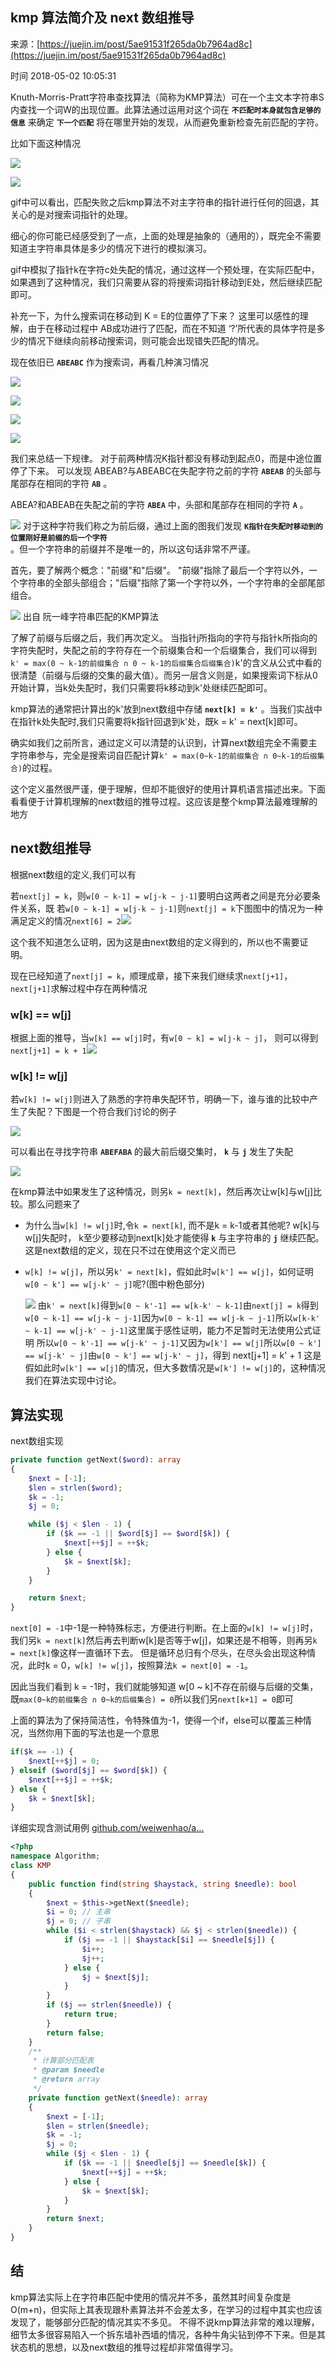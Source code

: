 ## kmp 算法简介及 next 数组推导

来源：[https://juejin.im/post/5ae91531f265da0b7964ad8c](https://juejin.im/post/5ae91531f265da0b7964ad8c)

时间 2018-05-02 10:05:31

 
Knuth-Morris-Pratt字符串查找算法（简称为KMP算法）可在一个主文本字符串S内查找一个词W的出现位置。此算法通过运用对这个词在 **`不匹配时本身就包含足够的信息`**  来确定 **`下一个匹配`**  将在哪里开始的发现，从而避免重新检查先前匹配的字符。
 
比如下面这种情况
 
 ![][0]
 
 ![][1]
 
gif中可以看出，匹配失败之后kmp算法不对主字符串的指针进行任何的回退，其关心的是对搜索词指针的处理。
 
细心的你可能已经感受到了一点，上面的处理是抽象的（通用的），既完全不需要知道主字符串具体是多少的情况下进行的模拟演习。
 
gif中模拟了指针k在字符c处失配的情况，通过这样一个预处理，在实际匹配中，如果遇到了这种情况，我们只需要从容的将搜索词指针移动到E处，然后继续匹配即可。
 
补充一下，为什么搜索词在移动到 K = E的位置停了下来？ 这里可以感性的理解，由于在移动过程中 AB成功进行了匹配，而在不知道 ‘?’所代表的具体字符是多少的情况下继续向前移动搜索词，则可能会出现错失匹配的情况。
 
现在依旧已 **`ABEABC`**  作为搜索词，再看几种演习情况
 
 ![][2]
 
 ![][3]
 
 ![][4]
 
 ![][5]
 
我们来总结一下规律。 对于前两种情况K指针都没有移动到起点0，而是中途位置停了下来。 可以发现 ABEAB?与ABEABC在失配字符之前的字符 **`ABEAB`**  的头部与尾部存在相同的字符 **`AB`**  。
 
ABEA?和ABEAB在失配之前的字符 **`ABEA`**  中，头部和尾部存在相同的字符 **`A`**  。
 
 ![][6]
 对于这种字符我们称之为前后缀，通过上面的图我们发现  **`K指针在失配时移动到的位置刚好是前缀的后一个字符`**  
。但一个字符串的前缀并不是唯一的，所以这句话非常不严谨。
 
  
首先，要了解两个概念："前缀"和"后缀"。 "前缀"指除了最后一个字符以外，一个字符串的全部头部组合；"后缀"指除了第一个字符以外，一个字符串的全部尾部组合。
 
  ![][7]
 出自 阮一峰字符串匹配的KMP算法 
 
 
了解了前缀与后缀之后，我们再次定义。 当指针j所指向的字符与指针k所指向的字符失配时，失配之前的字符存在一个前缀集合和一个后缀集合，我们可以得到
 `k' = max(0 ~ k-1的前缀集合 ∩ 0 ~ k-1的后缀集合后缀集合)`k'的含义从公式中看的很清楚（前缀与后缀的交集的最大值）。而另一层含义则是，如果搜索词下标从0开始计算，当k处失配时，我们只需要将k移动到k'处继续匹配即可。
 
kmp算法的通常把计算出的k'放到next数组中存储 **`next[k] = k'`**  。当我们实战中在指针k处失配时,我们只需要将k指针回退到k'处，既k = k' = next[k]即可。
 
确实如我们之前所言，通过定义可以清楚的认识到，计算next数组完全不需要主字符串参与，完全是搜索词自匹配计算`k' = max(0~k-1的前缀集合 ∩ 0~k-1的后缀集合)`的过程。
 
这个定义虽然很严谨，便于理解，但却不能很好的使用计算机语言描述出来。下面看看便于计算机理解的next数组的推导过程。这应该是整个kmp算法最难理解的地方
 
## next数组推导
 
根据next数组的定义,我们可以有
 
若`next[j] = k`，则`w[0 ~ k-1] = w[j-k ~ j-1]`要明白这两者之间是充分必要条件关系，既 若`w[0 ~ k-1] = w[j-k ~ j-1]`则`next[j] = k`下图图中的情况为一种满足定义的情况`next[6] = 2`![][8]
 
这个我不知道怎么证明，因为这是由next数组的定义得到的，所以也不需要证明。
 
现在已经知道了`next[j] = k`，顺理成章，接下来我们继续求`next[j+1]`，`next[j+1]`求解过程中存在两种情况
 
### w[k] == w[j]
 
根据上面的推导，当`w[k] == w[j]`时，有`w[0 ~ k] = w[j-k ~ j]`， 则可以得到`next[j+1] = k + 1`![][9]
 
### w[k] != w[j]
 
若`w[k] != w[j]`则进入了熟悉的字符串失配环节，明确一下，谁与谁的比较中产生了失配？下图是一个符合我们讨论的例子
 
 ![][10]
 
可以看出在寻找字符串 **`ABEFABA`**  的最大前后缀交集时， **`k`**  与 **`j`**  发生了失配
 
 ![][11]
 
在kmp算法中如果发生了这种情况，则另`k = next[k]`，然后再次让w[k]与w[j]比较。那么问题来了
 
 
* 为什么当`w[k] != w[j]`时,令`k = next[k]`, 而不是k = k-1或者其他呢?
w[k]与w[j]失配时， k至少要移动到next[k]处才能使得 **`k`**  与主字符串的 **`j`**  继续匹配。这是next数组的定义，现在只不过在使用这个定义而已
  
* `w[k] != w[j]`，所以另`k' = next[k]`，假如此时`w[k'] == w[j]`，如何证明`w[0 ~ k'] == w[j-k' ~ j]`呢?(图中粉色部分)
 
   ![][12]
 由`k' = next[k]`得到`w[0 ~ k'-1] == w[k-k' ~ k-1]`由`next[j] = k`得到`w[0 ~ k-1] == w[j-k ~ j-1]`因为`w[0 ~ k-1] == w[j-k ~ j-1]`所以`w[k-k' ~ k-1] == w[j-k' ~ j-1]`这里属于感性证明，能力不足暂时无法使用公式证明
所以`w[0 ~ k'-1] == w[j-k' ~ j-1]`又因为`w[k'] == w[j]`所以`w[0 ~ k'] == w[j-k' ~ j]`由`w[0 ~ k'] == w[j-k' ~ j]`，得到 next[j+1] = k' + 1
这是假如此时`w[k'] == w[j]`的情况，但大多数情况是`w[k'] != w[j]`的，这种情况我们在算法实现中讨论。
  
 
 
## 算法实现
 
next数组实现
 
```php
private function getNext($word): array
{
    $next = [-1];
    $len = strlen($word);
    $k = -1;
    $j = 0;

    while ($j < $len - 1) {
        if ($k == -1 || $word[$j] == $word[$k]) {
            $next[++$j] = ++$k;
        } else {
            $k = $next[$k];
        }
    }

    return $next;
}
```
 `next[0] = -1`中-1是一种特殊标志，方便进行判断。在上面的`w[k] != w[j]`时，我们另`k = next[k]`然后再去判断w[k]是否等于w[j]，如果还是不相等，则再另`k = next[k]`像这样一直循环下去。 但是循环总归有个尽头，在尽头会出现这种情况，此时k = 0，`w[k] != w[j]`，按照算法`k = next[0] = -1`。
 
因此当我们看到 k = -1时，我们就能够知道 w[0 ~ k]不存在前缀与后缀的交集，既`max(0~k的前缀集合 ∩ 0~k的后缀集合) = 0`所以我们另`next[k+1] = 0`即可
 
上面的算法为了保持简洁性，令特殊值为-1，使得一个if，else可以覆盖三种情况，当然你用下面的写法也是一个意思
 
```php
if($k == -1) {
    $next[++$j] = 0;
} elseif ($word[$j] == $word[$k]) {
    $next[++$j] = ++$k;
} else {
    $k = $next[$k];
}
```
 
详细实现含测试用例 [github.com/weiwenhao/a…][13]

```php
<?php
namespace Algorithm;
class KMP
{
    public function find(string $haystack, string $needle): bool
    {
        $next = $this->getNext($needle);
        $i = 0; // 主串
        $j = 0; // 子串
        while ($i < strlen($haystack) && $j < strlen($needle)) {
            if ($j == -1 || $haystack[$i] == $needle[$j]) {
                $i++;
                $j++;
            } else {
                $j = $next[$j];
            }
        }
        if ($j == strlen($needle)) {
            return true;
        }
        return false;
    }
    /**
     * 计算部分匹配表
     * @param $needle
     * @return array
     */
    private function getNext($needle): array
    {
        $next = [-1];
        $len = strlen($needle);
        $k = -1;
        $j = 0;
        while ($j < $len - 1) {
            if ($k == -1 || $needle[$j] == $needle[$k]) {
                $next[++$j] = ++$k;
            } else {
                $k = $next[$k];
            }
        }
        return $next;
    }
}
```

## 结
 
kmp算法实际上在字符串匹配中使用的情况并不多，虽然其时间复杂度是O(m+n)，但实际上其表现跟朴素算法并不会差太多，在学习的过程中其实也应该发现了，能够部分匹配的情况其实不多见。 不得不说kmp算法非常的难以理解，细节太多很容易陷入一个拆东墙补西墙的情况，各种牛角尖钻到停不下来。但是其状态机的思想，以及next数组的推导过程却非常值得学习。
 


[13]: https://link.juejin.im?target=https%3A%2F%2Fgithub.com%2Fweiwenhao%2Falgorithm%2Fblob%2Fmaster%2Fsrc%2FKMP.php
[0]: ../img/UZRNZbZ.jpg 
[1]: ../img/veAFj2A.gif 
[2]: ../img/qANZfuB.jpg 
[3]: ../img/YVnmYb2.jpg 
[4]: ../img/UBfuqma.jpg 
[5]: ../img/aQreUbE.jpg 
[6]: ../img/NVjI732.jpg 
[7]: ../img/ArIV3ea.jpg 
[8]: ../img/ZnArEbV.jpg 
[9]: ../img/Yr6VviN.jpg 
[10]: ../img/eMvyAjB.jpg 
[11]: ../img/ZzmyaiY.jpg 
[12]: ../img/qQreieq.jpg 